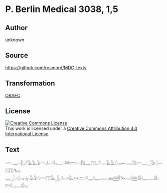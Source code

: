 # P. Berlin Medical 3038, 1,5

## Author

unknown

## Source

https://github.com/rosmord/MDC-texts

## Transformation

[ORAEC](https://oraec.github.io/)

## License

<a rel="license" href="http://creativecommons.org/licenses/by/4.0/"><img alt="Creative Commons License" style="border-width:0" src="https://i.creativecommons.org/l/by/4.0/88x31.png" /></a><br />This work is licensed under a <a rel="license" href="http://creativecommons.org/licenses/by/4.0/">Creative Commons Attribution 4.0 International License</a>.

## Text

𓎡𓏏𓈖𓏏𓋴𓌳𓄿𓅓𓅱𓌪𓂡𓎛𓆑𓏏𓆙𓏠𓏏𓏏𓀗𓈖𓉔𓌳𓁹𓄿𓄿𓆭𓏥𓄡𓂋𓏤𓀗𓎡𓊃𓃀𓅱𓆭𓍿𓉔𓅱𓆰𓏤𓏤𓏤<br>
𓈖𓃀𓈎𓆭𓏥𓇼𓄿𓅱𓇳𓎡𓉔𓄿𓃀𓈎𓂡𓅓𓄞𓂧𓏊𓈖𓇋𓈖𓂋𓊌𓁷𓏤𓈗𓋴𓅨𓂋𓇋𓈗𓀁𓇋𓈖𓊃𓀀𓏤𓁀𓎛𓈎𓂋𓀁𓏥<br>
